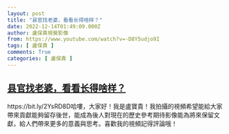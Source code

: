 ```yaml
---
layout: post
title: "县官找老婆，看看长得啥样？"
date: 2022-12-14T01:49:09.000Z
author: 盧保貴視覺影像
from: https://www.youtube.com/watch?v=-D8Y5udjo9I
tags: [ 盧保貴 ]
comments: True
categories: [ 盧保貴 ]
---
```

<!--1670982549000-->
[县官找老婆，看看长得啥样？](https://www.youtube.com/watch?v=-D8Y5udjo9I)
------

<div>
https://bit.ly/2YsRD8D哈嘍，大家好！我是盧寶貴！我拍攝的視頻希望能給大家帶來貢獻能夠留存後世，能成為後人對現在的歷史參考期待影像能為將來保留文獻，給人們帶來更多的意義與思考。喜歡我的視頻記得評論哦！
</div>
